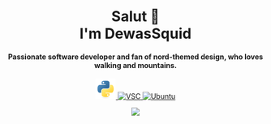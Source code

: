 <h1 align="center">Salut 🥖<br>I'm DewasSquid</h1>
<h4 align="center">Passionate software developer and fan of nord-themed design, who loves walking and mountains.</h4>

<p align="center">
  <a href="https://www.python.org" target="_blank"> <img src="https://raw.githubusercontent.com/devicons/devicon/master/icons/python/python-original.svg" alt="python" width="40" height="40"/> </a>
  <a href="https://code.visualstudio.com" target="_blank"> <img src="https://upload.wikimedia.org/wikipedia/commons/9/9a/Visual_Studio_Code_1.35_icon.svg" alt="VSC" width="40" height="40"/> </a>
  <a href="https://ubuntu.com" target="_blank"> <img src="https://upload.wikimedia.org/wikipedia/commons/9/9e/UbuntuCoF.svg" alt="Ubuntu" width="40" height="40"/> </a>
</p>

<p align="center">
  <a href="https://wakatime.com/@DewasSquid"><img src="https://github-readme-stats.vercel.app/api/wakatime?username=DewasSquid&theme=calm&hide_border=true&border_radius=0&hide_title=true&langs_count=5&layout=compact&hide=json,text,html,css"></a>
</p>
